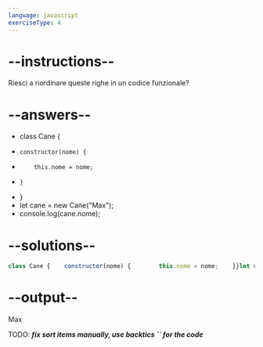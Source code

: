 ```yaml
---
language: javascript
exerciseType: 4
---
```


# --instructions--

Riesci a riordinare queste righe in un codice funzionale?

# --answers--

- class Cane {
-     constructor(nome) {
-         this.nome = nome;
-     }
- }
- let cane = new Cane("Max");
- console.log(cane.nome);

# --solutions--

```javascript
class Cane {    constructor(nome) {        this.nome = nome;    }}let cane = new Cane("Max");console.log(cane.nome);
```

# --output--

Max

TODO: ___fix sort items manually, use backtics `` for the code___
